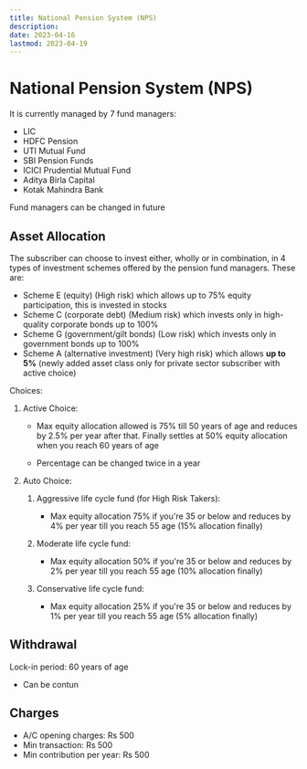 ```yaml
---
title: National Pension System (NPS)
description:
date: 2023-04-16
lastmod: 2023-04-19
---
```


# National Pension System (NPS)

It is currently managed by 7 fund managers:

- LIC
- HDFC Pension
- UTI Mutual Fund
- SBI Pension Funds
- ICICI Prudential Mutual Fund
- Aditya Birla Capital
- Kotak Mahindra Bank

Fund managers can be changed in future

## Asset Allocation

The subscriber can choose to invest either, wholly or in combination, in 4 types of investment schemes offered by the pension fund managers. These are:

- Scheme E (equity) (High risk) which allows up to 75% equity participation, this is invested in stocks
- Scheme C (corporate debt) (Medium risk) which invests only in high-quality corporate bonds up to 100%
- Scheme G (government/gilt bonds) (Low risk) which invests only in government bonds up to 100%
- Scheme A (alternative investment) (Very high risk) which allows **up to 5%** (newly added asset class only for private sector subscriber with active choice)

Choices:

1. Active Choice:

   - Max equity allocation allowed is 75% till 50 years of age and reduces by 2.5% per year after that. Finally settles at 50% equity allocation when you reach 60 years of age

   - Percentage can be changed twice in a year

2. Auto Choice:

   1. Aggressive life cycle fund (for High Risk Takers):

      - Max equity allocation 75% if you're 35 or below and reduces by 4% per year till you reach 55 age (15% allocation finally)

   2. Moderate life cycle fund:

      - Max equity allocation 50% if you're 35 or below and reduces by 2% per year till you reach 55 age (10% allocation finally)

   3. Conservative life cycle fund:

      - Max equity allocation 25% if you're 35 or below and reduces by 1% per year till you reach 55 age (5% allocation finally)

## Withdrawal

Lock-in period: 60 years of age

- Can be contun

## Charges

- A/C opening charges: Rs 500
- Min transaction: Rs 500
- Min contribution per year: Rs 500
